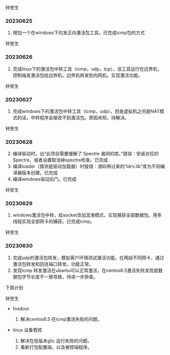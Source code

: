 钟昱生

### 20230625

1. 增加一个在windows下的发正向激活包工具。已完成icmp包的方式

   

钟昱生

### 20230626

1. 完成linux下的激活包中转工具（icmp，udp，tcp），该工具运行在边界机，控制端发激活包给边界机，边界机转发到内网机。实现激活功能。

钟昱生

### 20230627

1. 完成windows下的激活包中转工具（icmp，udp）。但是虚拟机之间是NAT模式的话，中转程序会接收不到激活包。原因未知，待解决。

钟昱生

### 20230628

2. 编译驱动时，出“此项目需要缓解了 Spectre 漏洞的库。”错误：安装对应的Spectre，或者设置取消掉spectre检查。已完成
3. 编译loader（猜测是驱动加载器）时报错：源码带过来的“ldrv.lib”库为不同编译器版本创建。已完成
3. 编译windows驱动后门。已完成

钟昱生

### 20230629

1. windows激活包中转，给socket添加混淆模式，实现捕获全部数据包。用多线程实现全部网卡的捕获。已完成icmp。

钟昱生

### 20230630

1. 完成udp的激活包转发，模拟客户环境测试激活功能。在两段不同网卡，通过激活包转发和回连端口转发。功能正常。
2. 发现icmp 转发激活在ubantu可以正常激活，在centos6.5激活失败发现是数据包字节长度不一致导致，待进一步排查。

下周计划

钟昱生

* foxdoor

  1. 解决centos6.5 在icmp激活失败的问题。

* linux 设备管控

  1. 解决在低版本glic 运行失败的问题。
  2. 重新打包配置端，以及被控端程序。

  

